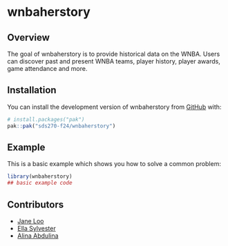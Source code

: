 
<!-- README.md is generated from README.Rmd. Please edit that file -->

# wnbaherstory

<!-- badges: start -->
<!-- badges: end -->

## Overview

The goal of wnbaherstory is to provide historical data on the WNBA.
Users can discover past and present WNBA teams, player history, player
awards, game attendance and more.

## Installation

You can install the development version of wnbaherstory from
[GitHub](https://github.com/) with:

``` r
# install.packages("pak")
pak::pak("sds270-f24/wnbaherstory")
```

## Example

This is a basic example which shows you how to solve a common problem:

``` r
library(wnbaherstory)
## basic example code
```

## Contributors

- [Jane Loo](https://github.com/janeloo10)
- [Ella Sylvester](https://github.com/esylvester04)
- [Alina Abdulina](https://github.com/AlinaAbdulina)
